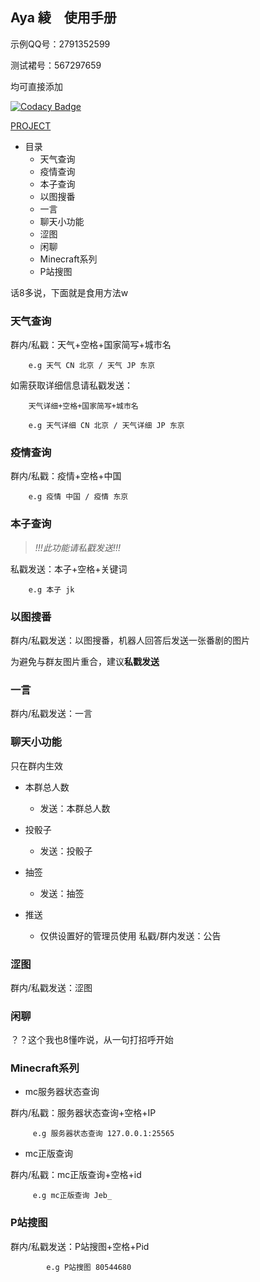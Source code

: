 ## Aya 綾　使用手册

示例QQ号：2791352599

测试裙号：567297659

均可直接添加

[![Codacy Badge](https://api.codacy.com/project/badge/Grade/06a32769a78248109e94a4cfacf38719)](https://app.codacy.com/manual/Kyomotoi/Aya?utm_source=github.com&utm_medium=referral&utm_content=Kyomotoi/Aya&utm_campaign=Badge_Grade_Dashboard)

[PROJECT](https://github.com/Kyomotoi/Aya)

* 目录
  - 天气查询
  - 疫情查询
  - 本子查询
  - 以图搜番
  - 一言
  - 聊天小功能
  - 涩图
  - 闲聊
  - Minecraft系列
  - P站搜图
  
话8多说，下面就是食用方法w


### 天气查询
群内/私戳：天气+空格+国家简写+城市名
        
        e.g 天气 CN 北京 / 天气 JP 东京
        
如需获取详细信息请私戳发送：

        天气详细+空格+国家简写+城市名
        
        e.g 天气详细 CN 北京 / 天气详细 JP 东京
        

### 疫情查询
群内/私戳：疫情+空格+中国
        
        e.g 疫情 中国 / 疫情 东京


### 本子查询
> *!!!此功能请私戳发送!!!*

私戳发送：本子+空格+关键词

        e.g 本子 jk
        

### 以图搜番
群内/私戳发送：以图搜番，机器人回答后发送一张番剧的图片

为避免与群友图片重合，建议**私戳发送**
       

### 一言
群内/私戳发送：一言


### 聊天小功能
只在群内生效

* 本群总人数
  - 发送：本群总人数
* 投骰子
  - 发送：投骰子
* 抽签
  - 发送：抽签
  
* 推送
  - 仅供设置好的管理员使用 私戳/群内发送：公告
  
  
### 涩图
群内/私戳发送：涩图


### 闲聊
？？这个我也8懂咋说，从一句打招呼开始


### Minecraft系列
* mc服务器状态查询
 
 群内/私戳：服务器状态查询+空格+IP
 
         e.g 服务器状态查询 127.0.0.1:25565

* mc正版查询

 群内/私戳：mc正版查询+空格+id
 
         e.g mc正版查询 Jeb_


### P站搜图
群内/私戳发送：P站搜图+空格+Pid

            e.g P站搜图 80544680
